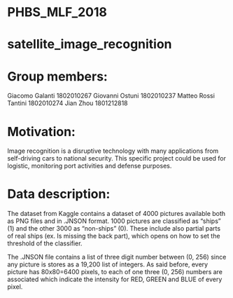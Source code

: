 # PHBS_MLF_2018
# satellite_image_recognition

# Group members:
Giacomo Galanti 1802010267
Giovanni Ostuni 1802010237
Matteo Rossi Tantini 1802010274
Jian Zhou 1801212818

# Motivation:
 
Image recognition is a disruptive technology with many applications from self-driving cars to national security. This specific project could be used for logistic, monitoring port activities and defense purposes.
 
# Data description:

The dataset from Kaggle contains a dataset of 4000 pictures available both as PNG files and in .JNSON format. 1000 pictures are classified as “ships” (1) and the other 3000 as “non-ships” (0). These include also partial parts of real ships (ex. Is missing the back part), which opens on how to set the threshold of the classifier.

The .JNSON file contains a list of three digit number between (0, 256) since any picture is stores as a 19,200 list of integers. As said before, every picture has 80x80=6400 pixels, to each of one three (0, 256) numbers are associated which indicate the intensity for RED, GREEN and BLUE of every pixel.
